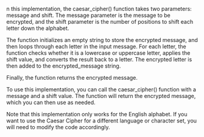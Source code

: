 n this implementation, the caesar_cipher() function takes two parameters: message and shift. The message parameter is the message to be encrypted, and the shift parameter is the number of positions to shift each letter down the alphabet.

The function initializes an empty string to store the encrypted message, and then loops through each letter in the input message. For each letter, the function checks whether it is a lowercase or uppercase letter, applies the shift value, and converts the result back to a letter. The encrypted letter is then added to the encrypted_message string.

Finally, the function returns the encrypted message.

To use this implementation, you can call the caesar_cipher() function with a message and a shift value. The function will return the encrypted message, which you can then use as needed.

Note that this implementation only works for the English alphabet. If you want to use the Caesar Cipher for a different language or character set, you will need to modify the code accordingly.